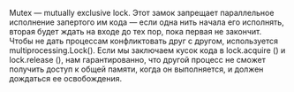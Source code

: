 

Mutex — mutually exclusive lock. Этот замок запрещает параллельное исполнение запертого им кода — если одна нить начала его исполнять, вторая будет ждать на входе до тех пор, пока первая не закончит. 
Чтобы не дать процессам конфликтовать друг с другом, используется multiprocessing.Lock(). Если мы заключаем кусок кода в lock.acquire () и lock.release (), нам гарантированно, что другой процесс не сможет получить доступ к общей памяти, когда он выполняется, и должен дождаться ее освобождения.
